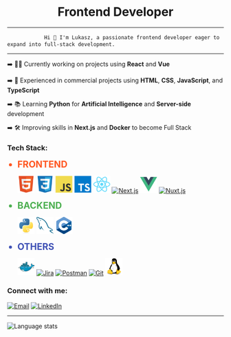 <h1 align="center">Frontend Developer</h1>
 
---
 
                Hi 👋 I'm Lukasz, a passionate frontend developer eager to expand into full-stack development.
 
---
 
➡️ 👨‍💻 Currently working on projects using **React** and **Vue**
 
➡️ 💼 Experienced in commercial projects using **HTML**, **CSS**, **JavaScript**, and **TypeScript**
 
➡️ 📚 Learning **Python** for **Artificial Intelligence** and **Server-side** development
 
➡️ 🛠️ Improving skills in **Next.js** and **Docker** to become Full Stack
 
<h3 align="left">Tech Stack:</h3>
 
<ul>
  <li style="font-size: 1.5em; font-weight: bold; color: #FF5722;">FRONTEND</li>
  <p align="left">
    <a href="https://www.w3.org/html/" target="_blank"><img src="https://raw.githubusercontent.com/devicons/devicon/master/icons/html5/html5-original.svg" alt="HTML5" width="40" height="40"/></a>
    <a href="https://www.w3schools.com/css/" target="_blank"><img src="https://raw.githubusercontent.com/devicons/devicon/master/icons/css3/css3-original.svg" alt="CSS3" width="40" height="40"/></a>
    <a href="https://developer.mozilla.org/en-US/docs/Web/JavaScript" target="_blank"><img src="https://raw.githubusercontent.com/devicons/devicon/master/icons/javascript/javascript-original.svg" alt="JavaScript" width="40" height="40"/></a>
    <a href="https://www.typescriptlang.org/" target="_blank"><img src="https://raw.githubusercontent.com/devicons/devicon/master/icons/typescript/typescript-original.svg" alt="TypeScript" width="40" height="40"/></a>
    <a href="https://reactjs.org/" target="_blank"><img src="https://raw.githubusercontent.com/devicons/devicon/master/icons/react/react-original.svg" alt="React" width="40" height="40"/></a>
    <a href="https://nextjs.org/" target="_blank"><img src="https://www.vectorlogo.zone/logos/nextjs/nextjs-icon.svg" alt="Next.js" width="40" height="40"/></a>
    <a href="https://vuejs.org/" target="_blank"><img src="https://raw.githubusercontent.com/devicons/devicon/master/icons/vuejs/vuejs-original.svg" alt="Vue.js" width="40" height="40"/></a>
    <a href="https://nuxtjs.org/" target="_blank"><img src="https://www.vectorlogo.zone/logos/nuxtjs/nuxtjs-icon.svg" alt="Nuxt.js" width="40" height="40"/></a>
  </p>
  <li style="font-size: 1.5em; font-weight: bold; color: #4CAF50;">BACKEND</li>
  <p align="left">
    <a href="https://www.python.org/" target="_blank"><img src="https://raw.githubusercontent.com/devicons/devicon/master/icons/python/python-original.svg" alt="Python" width="40" height="40"/></a>
    <a href="https://www.mysql.com/" target="_blank"><img src="https://raw.githubusercontent.com/devicons/devicon/master/icons/mysql/mysql-original.svg" alt="MySQL" width="40" height="40"/></a>
    <a href="https://www.cplusplus.com/" target="_blank"><img src="https://raw.githubusercontent.com/devicons/devicon/master/icons/cplusplus/cplusplus-original.svg" alt="C++" width="40" height="40"/></a>
  </p>
  <li style="font-size: 1.5em; font-weight: bold; color: #3F51B5;">OTHERS</li>
  <p align="left">
    <a href="https://www.docker.com/" target="_blank"><img src="https://raw.githubusercontent.com/devicons/devicon/master/icons/docker/docker-original.svg" alt="Docker" width="40" height="40"/></a>
    <a href="https://www.atlassian.com/software/jira" target="_blank"><img src="https://www.vectorlogo.zone/logos/atlassian_jira/atlassian_jira-icon.svg" alt="Jira" width="40" height="40"/></a>
    <a href="https://www.postman.com/" target="_blank"><img src="https://www.vectorlogo.zone/logos/getpostman/getpostman-icon.svg" alt="Postman" width="40" height="40"/></a>
    <a href="https://git-scm.com/" target="_blank"><img src="https://www.vectorlogo.zone/logos/git-scm/git-scm-icon.svg" alt="Git" width="40" height="40"/></a>
    <a href="https://www.linux.org/" target="_blank"><img src="https://raw.githubusercontent.com/devicons/devicon/master/icons/linux/linux-original.svg" alt="Linux" width="40" height="40"/></a>
  </p>
</ul>
 
<h3 align="left">Connect with me:</h3>
 
<p align="left">
  <a href="mailto:comantel@wp.pl"><img src="https://www.vectorlogo.zone/logos/gmail/gmail-icon.svg" alt="Email" height="30" width="40"/></a>
  <a href="https://www.linkedin.com/in/łukasz-kowalski-090963295/" target="_blank"><img src="https://www.vectorlogo.zone/logos/linkedin/linkedin-icon.svg" alt="LinkedIn" height="30" width="40"/></a>
</p>
 
---
 
<p>
  <img align="center" src="https://github-readme-stats.vercel.app/api/top-langs?username=KowaloskiX&show_icons=true&theme=radical&locale=en&layout=compact" alt="Language stats"/>
</p>
 
